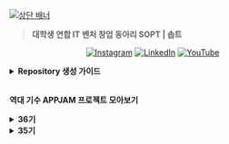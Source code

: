 [![상단 배너](https://github.com/user-attachments/assets/e939dc79-7006-4a4c-9788-c799cb36aa48)](https://www.sopt.org/)

> **대학생 연합 IT 벤처 창업 동아리 SOPT | 솝트**

<div align=center>
  

[![Instagram](https://img.shields.io/badge/Instagram-E4405F?style=flat-square&logo=Instagram&logoColor=white)](https://www.instagram.com/sopt_official/)
[![LinkedIn](https://img.shields.io/badge/LinkedIn-0A66C2?style=flat-square&logo=LinkedIn&logoColor=white)](https://www.linkedin.com/company/sopt-official/)
[![YouTube](https://img.shields.io/badge/YouTube-FF0000?style=flat-square&logo=YouTube&logoColor=white)](https://www.youtube.com/channel/UCui_xDNrVlxAuGJUV8zmN6A)

</div>

<details>
<summary><b>Repository 생성 가이드</b></summary>
  
</br>
레포지토리를 쉽게 찾기 위해 다음 컨벤션을 지켜주세요:

</br>

**`{기수}-{활동 타입}-{파트}-{이름}`**

</br>
  
**활동 타입 예시**
| 활동 타입       | 예시 컨벤션                                   |
|----------------|-----------------------------------------------|
| 스터디         | `36-STUDY-SERVER-{스터디 이름}`               |
| 솝커톤         | `36-SOPKATHON-SERVER-{팀 이름}`               |
| 합동 세미나    | `36-COLLABORATION-SERVER-{팀 이름}`           |

**파트명**

- `iOS`
- `ANDROID`
- `WEB`
- `SERVER`

</details>
</br>

**역대 기수 APPJAM 프로젝트 모아보기**
<!-- 36기 -->
<details>
<summary><b>36기</b></summary>
Comming Soon 🔜
</details>

<!-- 35기 -->
<details>
<summary><b>35기</b></summary>

<details>
<summary><b>WEB</b></summary>
  
<table>
  <tr>
    <td align="center" width="33%">
      <img src="https://avatars.githubusercontent.com/u/200058166?s=200&v=4" width="100" /><br/>
      <strong>confeti</strong><br/>
      <a href="https://github.com/team-confeti/confeti-client">🌐 WEB</a><br/>
      <a href="https://github.com/team-confeti/confeti-server">🖥️ SERVER</a>
    </td>
    <td align="center" width="33%">
      <img src="https://s3.ap-northeast-2.amazonaws.com/sopt-makers-internal//prod/image/project/46a0a6ea-0037-4704-8617-8183a37fdd69-Group%202085665298.png" width="100" /><br/>
      <strong>daruda</strong><br/>
      <a href="https://github.com/Tool-daruda/daruda-frontend">🌐 WEB</a><br/>
      <a href="https://github.com/Tool-daruda/35-APPJAM-SERVER-DARUDA">🖥️ SERVER</a>
    </td>
    <td align="center" width="33%">
      <img src="https://s3.ap-northeast-2.amazonaws.com/sopt-makers-internal//prod/image/project/d2f7de57-0c82-45b8-9c15-b161bb80efa0-pg_logo.png" width="100" /><br/>
      <strong>Dash</strong><br/>
      <a href="https://github.com/team-da-sh/dash-client">🌐 WEB</a><br/>
      <a href="https://github.com/team-da-sh/dash-server">🖥️ SERVER</a>
    </td>
  </tr>
  <tr>
    <td align="center" width="33%">
      <img src="https://s3.ap-northeast-2.amazonaws.com/sopt-makers-internal//prod/image/project/eef6a857-b300-46a0-b49e-69b40ba6b00f-300_300.png" width="100" /><br/>
      <strong>절로가</strong><br/>
      <a href="https://github.com/JEOLLOGA/JEOLLOGA-CLIENT">🌐 WEB</a><br/>
      <a href="https://github.com/JEOLLOGA/JEOLLOGA-server">🖥️ SERVER</a>
    </td>
    <td align="center" width="33%">
      <img src="https://s3.ap-northeast-2.amazonaws.com/sopt-makers-internal//prod/image/project/59a1e5ea-697f-40fa-8446-9abbe93e8579-%EB%A1%9C%EA%B3%A0.png" width="100" /><br/>
      <strong>코코스</strong><br/>
      <a href="https://github.com/cocos-pet/cocos-frontend">🌐 WEB</a><br/>
      <a href="https://github.com/cocos-pet/cocos-backend">🖥️ SERVER</a>
    </td>
    <td align="center" width="33%">
      <img src="https://s3.ap-northeast-2.amazonaws.com/sopt-makers-internal//prod/image/project/b1ad006d-fec5-4a17-a796-97ac3949296b-whipee_logo.png" width="100" /><br/>
      <strong>휘피</strong><br/>
      <a href="https://github.com/SOPT-all/35-APPJAM-WEB-CAKEY">🌐 WEB</a><br/>
      <a href="https://github.com/SOPT-all/35-APPJAM-server-CAKEY">🖥️ SERVER</a>
    </td>
  </tr>
</table>
</details>

<details>
<summary><b>APP</b></summary>
  

<table>
  <tr>
    <td align="center" width="33%">
      <img src="https://s3.ap-northeast-2.amazonaws.com/sopt-makers-internal//prod/image/project/0e6442d6-812a-40eb-a7e4-0445e6ff6582-logo_final.png" width="100" /><br/>
      <strong>acon</strong><br/>
      <a href="https://github.com/AconInc/ACON-Android">🤖 ANDROID</a><br/>
      <a href="https://github.com/AconInc/ACON-iOS">🍎 iOS</a><br/>
      <a href="https://github.com/AconInc/ACON-SERVER">🖥️ SERVER</a>
    </td>
    <td align="center" width="33%">
      <img src="https://s3.ap-northeast-2.amazonaws.com/sopt-makers-internal//prod/image/project/04aa350f-3dda-493b-ae29-0676b4f58af7-logo.png" width="100" /><br/>
      <strong>Roomie</strong><br/>
      <a href="https://github.com/WeAreRoommies/Roomie-Android">🤖 ANDROID</a><br/>
      <a href="https://github.com/WeAreRoommies/Roomie-iOS">🍎 iOS</a><br/>
      <a href="https://github.com/WeAreRoommies/Roomie-Server">🖥️ SERVER</a>
    </td>
    <td align="center" width="33%">
      <img src="https://s3.ap-northeast-2.amazonaws.com/sopt-makers-internal//prod/image/project/a09e555f-ca00-4484-aefb-925f6886ad8f-spoony_logo_main.png" width="100" /><br/>
      <strong>Spoony</strong><br/>
      <a href="https://github.com/TeamSpoony/Spoony-Android">🤖 ANDROID</a><br/>
      <a href="https://github.com/TeamSpoony/Spoony-iOS">🍎 iOS</a><br/>
      <a href="https://github.com/TeamSpoony/Spoony-Server">🖥️ SERVER</a>
    </td>
  </tr>
  <tr>
    <td align="center" width="33%">
      <img src="https://s3.ap-northeast-2.amazonaws.com/sopt-makers-internal//prod/image/project/65c69c41-7b9c-4b6e-b1a2-bdac4363a5ba-IMG_3287.png" width="100" /><br/>
      <strong>공백</strong><br/>
      <a href="https://github.com/Team-GONG-BAEK/gong-baek-android">🤖 ANDROID</a><br/>
      <a href="https://github.com/Team-GONG-BAEK/gong-baek-iOS">🍎 iOS</a><br/>
      <a href="https://github.com/Team-GONG-BAEK/gong-baek-server">🖥️ SERVER</a>
    </td>
    <td align="center" width="33%">
      <img src="https://s3.ap-northeast-2.amazonaws.com/sopt-makers-internal//prod/image/project/1b6677c5-6a61-4f03-ad8c-ccf3f3094d5b-%E1%84%8B%E1%85%A2%E1%86%B8%E1%84%85%E1%85%A9%E1%84%80%E1%85%A9.png" width="100" /><br/>
      <strong>납작마켓</strong><br/>
      <a href="https://github.com/napzakmarket/Napzak-Android">🤖 ANDROID</a><br/>
      <a href="https://github.com/napzakmarket/Napzak-iOS">🍎 iOS</a><br/>
      <a href="https://github.com/napzakmarket/Napzak-BE">🖥️ SERVER</a>
    </td>
    <td align="center" width="33%">
      <img src="https://s3.ap-northeast-2.amazonaws.com/sopt-makers-internal//prod/image/project/2e3922f1-9a5a-4d08-8a23-2b8384369676-logo_final.png" width="100" /><br/>
      <strong>메멘토</strong><br/>
      <a href="https://github.com/dev-memento/ANDROID-MEMENTO">🤖 ANDROID</a><br/>
      <a href="https://github.com/dev-memento/memento-iOS">🍎 iOS</a><br/>
      <a href="https://github.com/dev-memento/memento-api">🖥️ SERVER</a>
    </td>
  </tr>
  <tr>
    <td align="center" width="33%">
      <img src="https://s3.ap-northeast-2.amazonaws.com/sopt-makers-internal//prod/image/project/0efa838c-3165-408e-b3b2-23847a5b1c91-with%20suhyeon_logo@4x%201.png" width="100" /><br/>
      <strong>수현이랑</strong><br/>
      <a href="https://github.com/Team-with-suhyeon/With-Suhyeon-Android">🤖 ANDROID</a><br/>
      <a href="https://github.com/Team-with-suhyeon/With-Suhyeon-iOS">🍎 iOS</a><br/>
      <a href="https://github.com/SOPT-all/35-APPJAM-SERVER-WITHSUHYEON">🖥️ SERVER</a>
    </td>
    <td align="center" width="33%">
      <img src="https://s3.ap-northeast-2.amazonaws.com/sopt-makers-internal//prod/image/project/fd0a64da-3519-4c72-818e-06147e26c783-App%20Icon%20(300x300).png" width="100" /><br/>
      <strong>제 과제 빵점</strong><br/>
      <a href="https://github.com/Team-BBANGZIP/BBANGZIP-ANDROID">🤖 Android</a><br/>
      <a href="https://github.com/Team-BBANGZIP/BBANGZIP-iOS">🍎 iOS</a><br/>
      <a href="https://github.com/Team-BBANGZIP/BBANGZIP-SERVER">🖥️ SERVER</a>
    </td>
    <td align="center" width="33%">
    </td>
  </tr>
</table>

</details>

